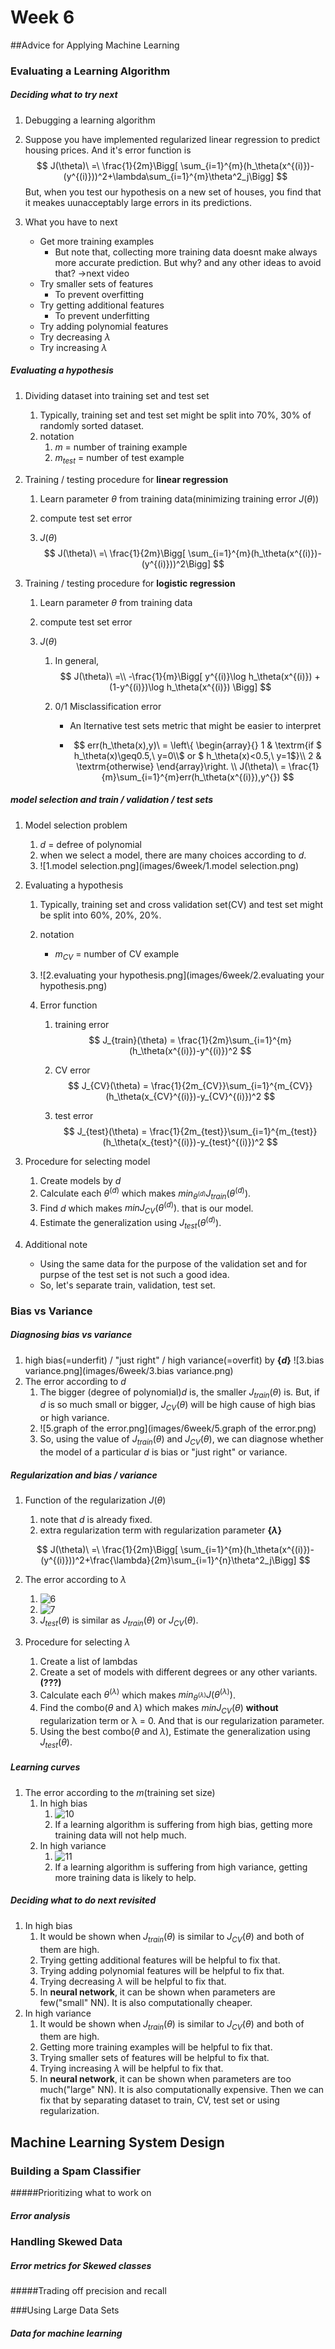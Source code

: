 # Week 6

##Advice for Applying Machine Learning

### Evaluating a Learning Algorithm

##### Deciding what to try next

1.  Debugging a learning algorithm

   1. Suppose you have implemented regularized linear regression to predict housing prices. And it's error function is
      $$
      J(\theta)\ =\ \frac{1}{2m}\Bigg[ \sum_{i=1}^{m}(h_\theta(x^{(i)})-(y^{(i)}))^2+\lambda\sum_{i=1}^{m}\theta^2_j\Bigg]
      $$
      But, when you test our hypothesis on a new set of houses, you find that it meakes uunacceptably large errors in its predictions.

   2. What you have to next

      - Get more training examples
        - But note that, collecting more training data doesnt make always more accurate prediction. But why? and any other ideas to avoid that? $\rightarrow$next video
      - Try smaller sets of features
        - To prevent overfitting
      - Try getting additional features
        - To prevent underfitting
      -  Try adding polynomial features
      - Try decreasing $\lambda$
      - Try increasing $\lambda$

##### Evaluating a hypothesis

1. Dividing dataset into training set and test set

   1. Typically, training set and test set might be split into 70%, 30% of randomly sorted dataset.
   2. notation
      1. $m$ = number of training example
      2. $m_{test}$ = number of test example

2. Training / testing procedure for **linear regression**

   1. Learn parameter $\theta$ from training data(minimizing training error $J(\theta)$)

   2. compute test set error

   3. $J(\theta)$
      $$
      J(\theta)\ =\ \frac{1}{2m}\Bigg[ \sum_{i=1}^{m}(h_\theta(x^{(i)})-(y^{(i)}))^2\Bigg]
      $$

3. Training / testing procedure for **logistic regression**

   1. Learn parameter $\theta$ from training data

   2. compute test set error

   3. $J(\theta)$

      1. In general,
         $$
         J(\theta)\ =\\ -\frac{1}{m}\Bigg[
         y^{(i)}\log h_\theta(x^{(i)})
         +(1-y^{(i)})\log h_\theta(x^{(i)})
         \Bigg]
         $$

      2. 0/1 Misclassification error

         - An lternative test sets metric that might be easier to interpret

         - $$
           err(h_\theta(x),y)\ = \left\{ \begin{array}{}
           1 & \textrm{if $ h_\theta(x)\geq0.5,\ y=0\\$
           or $ h_\theta(x)<0.5,\ y=1$}\\
           2 & \textrm{otherwise}
           \end{array}\right.
           \\
           J(\theta)\ = \frac{1}{m}\sum_{i=1}^{m}err(h_\theta(x^{(i)}),y^{})
           $$






##### model selection and train / validation / test sets

1. Model selection problem

   1. $d$ = defree of polynomial
   2. when we select a model, there are many choices according to $d$.
   3. ![1.model selection.png](images/6week/1.model selection.png)

2. Evaluating a hypothesis

   1. Typically, training set and cross validation set(CV) and test set might be split into 60%, 20%, 20%.

   2. notation

      - $m_{CV}$ = number of CV example

   3. ![2.evaluating your hypothesis.png](images/6week/2.evaluating your hypothesis.png)

   4. Error function

      1. training error
         $$
         J_{train}(\theta) = \frac{1}{2m}\sum_{i=1}^{m}(h_\theta(x^{(i)})-y^{(i)})^2
         $$

      2. CV error
         $$
         J_{CV}(\theta) = \frac{1}{2m_{CV}}\sum_{i=1}^{m_{CV}}(h_\theta(x_{CV}^{(i)})-y_{CV}^{(i)})^2
         $$

      3. test error
         $$
         J_{test}(\theta) = \frac{1}{2m_{test}}\sum_{i=1}^{m_{test}}(h_\theta(x_{test}^{(i)})-y_{test}^{(i)})^2
         $$

3. Procedure for selecting model

   1. Create models by $d$
   1. Calculate each $\theta^{(d)}$ which makes $min_{\theta^{(d)}} J_{train}({\theta}^{(d)})$.
   2. Find $d$ which makes $min J_{CV}({\theta}^{(d)})$. that is our model.
   3. Estimate the generalization using $J_{test}({\theta}^{(d)})$.

4. Additional note

   - Using the same data for the purpose of the validation set and for purpse of the test set is not such a good idea.
   - So, let's separate train, validation, test set.


### Bias vs Variance

##### Diagnosing bias vs variance

1. high bias(=underfit)  / "just right" / high variance(=overfit) by **{$d$}**
   ![3.bias variance.png](images/6week/3.bias variance.png)
2. The error according to $d$
   1. The bigger (degree of polynomial)$d$ is, the smaller $J_{train}(\theta)$ is. But, if $d$ is so much small or bigger, $J_{CV}(\theta)$ will be high cause of high bias or high variance.
   2. ![5.graph of the error.png](images/6week/5.graph of the error.png)
   3. So, using the value of $J_{train}(\theta)$ and $J_{CV}(\theta)$, we can diagnose whether the model of a particular $d$ is bias or "just right" or variance.

##### Regularization and bias / variance

1. Function of the regularization $J(\theta)$

   1. note that $d$ is already fixed.
   2. extra regularization term with regularization parameter **{$\lambda$}**

   $$
   J(\theta)\ =\ \frac{1}{2m}\Bigg[ \sum_{i=1}^{m}(h_\theta(x^{(i)})-(y^{(i)}))^2+\frac{\lambda}{2m}\sum_{i=1}^{n}\theta^2_j\Bigg]
   $$

2. The error according to  $\lambda$

   1. ![6](images/6week/6.png)
   2. ![7](images/6week/7.png)
   3. $J_{test}(\theta)$ is similar as $J_{train}(\theta)$ or $J_{CV}(\theta)$.

3. Procedure for selecting $\lambda$

   1. Create a list of lambdas
   2. Create a set of models with different degrees or any other variants.**(???)**
   3. Calculate each $\theta^{(\lambda)}$ which makes $min_{\theta^{(\lambda)}} J({\theta}^{(\lambda)})$.
   4. Find the combo($\theta$  and $\lambda$) which makes $min J_{CV}({\theta})$ **without** regularization term or λ = 0. And that is our  regularization parameter.
   5. Using the best combo($\theta$  and $\lambda$), Estimate the generalization using $J_{test}({\theta})$.

##### Learning curves

1. The error according to the $m$(training set size)
   1. In high bias
      1. ![10](images/6week/10.png)
      2. If a learning algorithm is suffering from high bias, getting more training data will not help much.
   2. In high variance
      1. ![11](images/6week/11.png)
      2. If a learning algorithm is suffering from high variance, getting more training data is likely to help.

##### Deciding what to do next revisited

1. In high bias
   1. It would be shown when $J_{train}(\theta)$ is similar to $J_{CV}(\theta)$ and both of them are high.
   2. Trying getting additional features will be helpful to fix that.
   3. Trying adding polynomial features will be helpful to fix that.
   4. Trying decreasing $\lambda$ will be helpful to fix that.
   5. In **neural network**, it can be shown when parameters are few("small" NN). It is also computationally cheaper.
2. In high variance
   1. It would be shown when $J_{train}(\theta)$ is similar to $J_{CV}(\theta)$ and both of them are high.
   2. Getting more training examples will be helpful to fix that.
   3. Trying smaller sets of features will be helpful to fix that.
   4. Trying increasing $\lambda$ will be helpful to fix that.
   5. In **neural network**, it can be shown when parameters are too much("large" NN). It is also computationally expensive. Then we can fix that by separating dataset to train, CV, test set or using regularization.

## Machine Learning System Design

### Building a Spam Classifier

#####Prioritizing what to work on

##### Error analysis

### Handling Skewed Data

##### Error metrics for Skewed classes

#####Trading off precision and recall

###Using Large Data Sets

##### Data for machine learning
